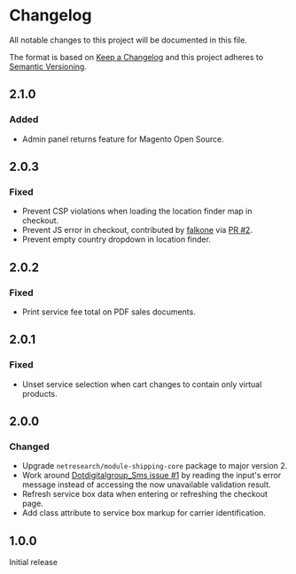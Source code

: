 # Changelog
All notable changes to this project will be documented in this file.

The format is based on [Keep a Changelog](http://keepachangelog.com/en/1.0.0/)
and this project adheres to [Semantic Versioning](http://semver.org/spec/v2.0.0.html).

## 2.1.0

### Added

- Admin panel returns feature for Magento Open Source.

## 2.0.3

### Fixed

- Prevent CSP violations when loading the location finder map in checkout.
- Prevent JS error in checkout, contributed by [falkone](https://github.com/falkone) via [PR #2](https://github.com/netresearch/module-shipping-ui/pull/2).
- Prevent empty country dropdown in location finder.

## 2.0.2

### Fixed

- Print service fee total on PDF sales documents.

## 2.0.1

### Fixed

- Unset service selection when cart changes to contain only virtual products.

## 2.0.0

### Changed

- Upgrade `netresearch/module-shipping-core` package to major version 2.
- Work around [Dotdigitalgroup_Sms issue #1](https://github.com/dotmailer/dotmailer-magento2-extension-sms/issues/1)
  by reading the input's error message instead of accessing the now unavailable validation result.
- Refresh service box data when entering or refreshing the checkout page.
- Add class attribute to service box markup for carrier identification.

## 1.0.0

Initial release

